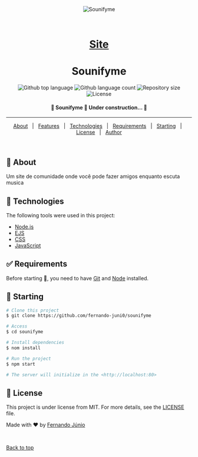 <div align="center" id="top"> 
  <img src="./.github/app.gif" alt="Sounifyme" />

  &#xa0;

  # <a href="https://sounifyme.onrender.com" target="_blank">Site</a>
</div>

<h1 align="center">Sounifyme</h1>

<p align="center">
  <img alt="Github top language" src="https://img.shields.io/github/languages/top/fernando-juni0/sounifyme?color=56BEB8">

  <img alt="Github language count" src="https://img.shields.io/github/languages/count/fernando-juni0/sounifyme?color=56BEB8">

  <img alt="Repository size" src="https://img.shields.io/github/repo-size/fernando-juni0/sounifyme?color=56BEB8">

  <img alt="License" src="https://img.shields.io/github/license/fernando-juni0/sounifyme?color=56BEB8">

  <!-- <img alt="Github issues" src="https://img.shields.io/github/issues/fernando-juni0/sounifyme?color=56BEB8" /> -->

  <!-- <img alt="Github forks" src="https://img.shields.io/github/forks/fernando-juni0/sounifyme?color=56BEB8" /> -->

  <!-- <img alt="Github stars" src="https://img.shields.io/github/stars/fernando-juni0/sounifyme?color=56BEB8" /> -->
</p>

<!-- Status -->

<h4 align="center"> 
	🚧  Sounifyme 🚀 Under construction...  🚧
</h4> 

<hr>

<p align="center">
  <a href="#dart-about">About</a> &#xa0; | &#xa0; 
  <a href="#sparkles-features">Features</a> &#xa0; | &#xa0;
  <a href="#rocket-technologies">Technologies</a> &#xa0; | &#xa0;
  <a href="#white_check_mark-requirements">Requirements</a> &#xa0; | &#xa0;
  <a href="#checkered_flag-starting">Starting</a> &#xa0; | &#xa0;
  <a href="#memo-license">License</a> &#xa0; | &#xa0;
  <a href="https://github.com/fernando-juni0" target="_blank">Author</a>
</p>

<br>

## :dart: About ##

Um site de comunidade onde você pode fazer amigos enquanto escuta musica

## :rocket: Technologies ##

The following tools were used in this project:

- [Node.js](https://nodejs.org/en/)
- [EJS](https://ejs.co)
- [CSS](https://developer.mozilla.org/pt-BR/docs/Web/CSS)
- [JavaScript](https://developer.mozilla.org/pt-BR/docs/Web/JavaScript)

## :white_check_mark: Requirements ##

Before starting :checkered_flag:, you need to have [Git](https://git-scm.com) and [Node](https://nodejs.org/en/) installed.

## :checkered_flag: Starting ##

```bash
# Clone this project
$ git clone https://github.com/fernando-juni0/sounifyme

# Access
$ cd sounifyme

# Install dependencies
$ nom install

# Run the project
$ npm start

# The server will initialize in the <http://localhost:80>
```

## :memo: License ##

This project is under license from MIT. For more details, see the [LICENSE](LICENSE.md) file.


Made with :heart: by <a href="https://github.com/fernando-juni0" target="_blank">Fernando Júnio</a>

&#xa0;

<a href="#top">Back to top</a>
